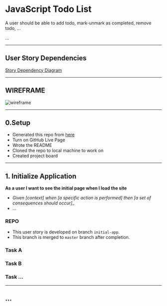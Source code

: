 # JavaScript Todo List

A user should be able to add todo, mark-unmark as completed, remove todo, ...

...

---

## User Story Dependencies

[Story Dependency Diagram](https://excalidraw.com/)

---

## WIREFRAME

![wireframe]()

---

## 0.Setup

- Generated this repo from [here](https://github.com/HackYourFutureBelgium/encapsulation-week-1-starter)
- Turn on GitHub Live Page
- Wrote the README
- Cloned the repo to local machine to work on
- Created project board

---

## 1. Initialize Application

__As a user I want to see the initial page when I load the site__

- _Given [context] when [a specific action is performed] then [a set of consequences should occur]__
- ...

### REPO

- This user story is developed on branch `initial-app`.
- This branch is merged to `master` branch after completion.

### Task A

### Task B

### Task ...

---

## ...
